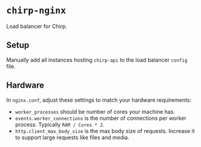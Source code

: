 # `chirp-nginx`

Load balancer for Chirp.

## Setup

Manually add all instances hosting `chirp-api` to the load balancer `config` file.

## Hardware

In `nginx.conf`, adjust these settings to match your hardware requirements:

- `worker_processes` should be number of cores your machine has.
- `events.worker_connections` is the number of connections per worker process. Typically `RAM / Cores * 2`.
- `http.client_max_body_size` is the max body size of requests. Increase it to support large requests like files and media.
